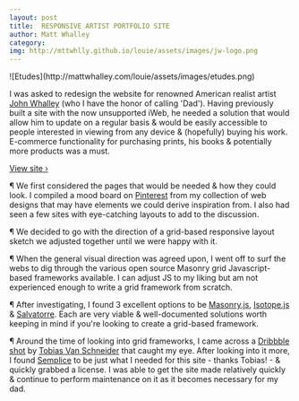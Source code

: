 ```yaml
---
layout: post
title:  RESPONSIVE ARTIST PORTFOLIO SITE
author: Matt Whalley
category: 
img: http://mttwhlly.github.io/louie/assets/images/jw-logo.png
---
```


<div class="column green" markdown="1">
![Etudes](http://mattwhalley.com/louie/assets/images/etudes.png)
</div>

<span class="intro__p" markdown="1">I was asked to redesign the website for renowned American realist artist [John Whalley](http://johnwhalley.com) (who I have the honor of calling 'Dad'). Having previously built a site with the now unsupported iWeb, he needed a solution that would allow him to update on a regular basis & would be easily accessible to people interested in viewing from any device & (hopefully) buying his work. E-commerce functionality for purchasing prints, his books & potentially more products was a must. </span>

[View site ›](http://johnwhalley.com)

¶ We first considered the pages that would be needed & how they could look. I compiled a mood board on [Pinterest](http://pinterest.com/mttwhlly) from my collection of web designs that may have elements we could derive inspiration from. I also had seen a few sites with eye-catching layouts to add to the discussion. 

¶ We decided to go with the direction of a grid-based responsive layout sketch we adjusted together until we were happy with it. 

¶ When the general visual direction was agreed upon, I went off to surf the webs to dig through the various open source Masonry grid Javascript-based frameworks available. I can adjust JS to my liking but am not experienced enough to write a grid framework from scratch.

¶ After investigating, I found 3 excellent options to be [Masonry.js](http://masonry.desandro.com/), [Isotope.js](http://isotope.metafizzy.co/) & [Salvatorre](http://salvattore.com/). Each are very viable & well-documented solutions worth keeping in mind if you're looking to create a grid-based framework.

¶ Around the time of looking into grid frameworks, I came across a [Dribbble shot](https://dribbble.com/shots/1629992-Semplice) by [Tobias Van Schneider](https://twitter.com/vanschneider) that caught my eye. After looking into it more, I found [Semplice](http://www.semplicelabs.com/) to be just what I needed for this site - thanks Tobias! - & quickly grabbed a license. I was able to get the site made relatively quickly & continue to perform maintenance on it as it becomes necessary for my dad. 